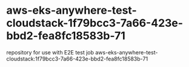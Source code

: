 # aws-eks-anywhere-test-cloudstack-1f79bcc3-7a66-423e-bbd2-fea8fc18583b-71
repository for use with E2E test job aws-eks-anywhere-test-cloudstack:1f79bcc3-7a66-423e-bbd2-fea8fc18583b-71
